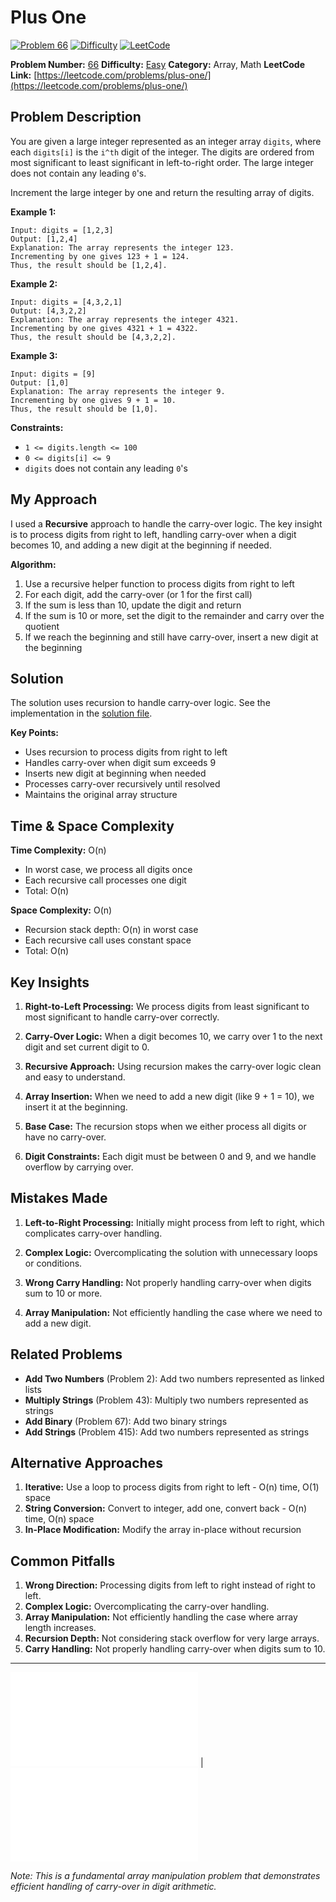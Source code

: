 # Plus One

[![Problem 66](https://img.shields.io/badge/Problem-66-blue?style=for-the-badge&logo=leetcode)](https://leetcode.com/problems/plus-one/)
[![Difficulty](https://img.shields.io/badge/Difficulty-Easy-green?style=for-the-badge)](https://leetcode.com/problemset/?difficulty=EASY)
[![LeetCode](https://img.shields.io/badge/LeetCode-View%20Problem-orange?style=for-the-badge&logo=leetcode)](https://leetcode.com/problems/plus-one/)

**Problem Number:** [66](https://leetcode.com/problems/plus-one/)
**Difficulty:** [Easy](https://leetcode.com/problemset/?difficulty=EASY)
**Category:** Array, Math
**LeetCode Link:** [https://leetcode.com/problems/plus-one/](https://leetcode.com/problems/plus-one/)

## Problem Description

You are given a large integer represented as an integer array `digits`, where each `digits[i]` is the `i^th` digit of the integer. The digits are ordered from most significant to least significant in left-to-right order. The large integer does not contain any leading `0`'s.

Increment the large integer by one and return the resulting array of digits.

**Example 1:**
```
Input: digits = [1,2,3]
Output: [1,2,4]
Explanation: The array represents the integer 123.
Incrementing by one gives 123 + 1 = 124.
Thus, the result should be [1,2,4].
```

**Example 2:**
```
Input: digits = [4,3,2,1]
Output: [4,3,2,2]
Explanation: The array represents the integer 4321.
Incrementing by one gives 4321 + 1 = 4322.
Thus, the result should be [4,3,2,2].
```

**Example 3:**
```
Input: digits = [9]
Output: [1,0]
Explanation: The array represents the integer 9.
Incrementing by one gives 9 + 1 = 10.
Thus, the result should be [1,0].
```

**Constraints:**
- `1 <= digits.length <= 100`
- `0 <= digits[i] <= 9`
- `digits` does not contain any leading `0`'s

## My Approach

I used a **Recursive** approach to handle the carry-over logic. The key insight is to process digits from right to left, handling carry-over when a digit becomes 10, and adding a new digit at the beginning if needed.

**Algorithm:**
1. Use a recursive helper function to process digits from right to left
2. For each digit, add the carry-over (or 1 for the first call)
3. If the sum is less than 10, update the digit and return
4. If the sum is 10 or more, set the digit to the remainder and carry over the quotient
5. If we reach the beginning and still have carry-over, insert a new digit at the beginning

## Solution

The solution uses recursion to handle carry-over logic. See the implementation in the [solution file](../exercises/66.plus-one.py).

**Key Points:**
- Uses recursion to process digits from right to left
- Handles carry-over when digit sum exceeds 9
- Inserts new digit at beginning when needed
- Processes carry-over recursively until resolved
- Maintains the original array structure

## Time & Space Complexity

**Time Complexity:** O(n)
- In worst case, we process all digits once
- Each recursive call processes one digit
- Total: O(n)

**Space Complexity:** O(n)
- Recursion stack depth: O(n) in worst case
- Each recursive call uses constant space
- Total: O(n)

## Key Insights

1. **Right-to-Left Processing:** We process digits from least significant to most significant to handle carry-over correctly.

2. **Carry-Over Logic:** When a digit becomes 10, we carry over 1 to the next digit and set current digit to 0.

3. **Recursive Approach:** Using recursion makes the carry-over logic clean and easy to understand.

4. **Array Insertion:** When we need to add a new digit (like 9 + 1 = 10), we insert it at the beginning.

5. **Base Case:** The recursion stops when we either process all digits or have no carry-over.

6. **Digit Constraints:** Each digit must be between 0 and 9, and we handle overflow by carrying over.

## Mistakes Made

1. **Left-to-Right Processing:** Initially might process from left to right, which complicates carry-over handling.

2. **Complex Logic:** Overcomplicating the solution with unnecessary loops or conditions.

3. **Wrong Carry Handling:** Not properly handling carry-over when digits sum to 10 or more.

4. **Array Manipulation:** Not efficiently handling the case where we need to add a new digit.

## Related Problems

- **Add Two Numbers** (Problem 2): Add two numbers represented as linked lists
- **Multiply Strings** (Problem 43): Multiply two numbers represented as strings
- **Add Binary** (Problem 67): Add two binary strings
- **Add Strings** (Problem 415): Add two numbers represented as strings

## Alternative Approaches

1. **Iterative:** Use a loop to process digits from right to left - O(n) time, O(1) space
2. **String Conversion:** Convert to integer, add one, convert back - O(n) time, O(n) space
3. **In-Place Modification:** Modify the array in-place without recursion

## Common Pitfalls

1. **Wrong Direction:** Processing digits from left to right instead of right to left.
2. **Complex Logic:** Overcomplicating the carry-over handling.
3. **Array Manipulation:** Not efficiently handling the case where array length increases.
4. **Recursion Depth:** Not considering stack overflow for very large arrays.
5. **Carry Handling:** Not properly handling carry-over when digits sum to 10.

---

[![Back to Index](../../README.md#-problem-index)](../../README.md#-problem-index) | [![View Solution](../exercises/66.plus-one.py)](../exercises/66.plus-one.py)

*Note: This is a fundamental array manipulation problem that demonstrates efficient handling of carry-over in digit arithmetic.*
